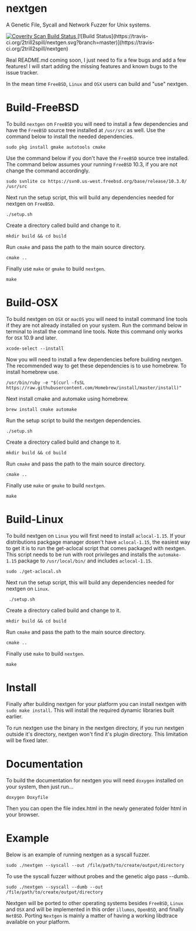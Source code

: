 # nextgen
A Genetic File, Sycall and Network Fuzzer for Unix systems.

<a href="https://scan.coverity.com/projects/2trill2spill-nextgen">
  <img alt="Coverity Scan Build Status"
       src="https://scan.coverity.com/projects/9072/badge.svg"/>
</a>
[![Build Status](https://travis-ci.org/2trill2spill/nextgen.svg?branch=master)](https://travis-ci.org/2trill2spill/nextgen)

Real README.md coming soon, I just need to fix a few bugs and add a few features!
I will start adding the missing features and known bugs to the issue tracker.

In the mean time `FreeBSD`, `Linux` and `OSX` users can build and "use" nextgen.

# Build-FreeBSD
To build `nextgen` on `FreeBSD` you will need to install a few dependencies and have the `FreeBSD` source tree installed at `/usr/src` as well. Use the command below to install the needed dependencies.

    sudo pkg install gmake autotools cmake
    
Use the command below if you don't have the `FreeBSD` source tree installed. The command below assumes your running `FreeBSD` 10.3, if you are not change the command accordingly.

    sudo svnlite co https://svn0.us-west.freebsd.org/base/release/10.3.0/ /usr/src

Next run the setup script, this will build any dependencies needed for nextgen on `FreeBSD`.

    ./setup.sh

Create a directory called build and change to it.

    mkdir build && cd build
    
Run `cmake` and pass the path to the main source directory.

    cmake ..
    
Finally use `make` or `gmake` to build `nextgen`.

    make

# Build-OSX

To build nextgen on `OSX` or `macOS` you will need to install command line tools if they are not already installed on your system. Run the command below in terminal to install the command line tools. Note this command only works for `OSX` 10.9 and later.

    xcode-select --install
    
Now you will need to install a few dependencies before building nextgen. The recommended way to get these dependencies is to use homebrew. To install homebrew use.

    /usr/bin/ruby -e "$(curl -fsSL https://raw.githubusercontent.com/Homebrew/install/master/install)"
    
Next install cmake and automake using homebrew.

    brew install cmake automake
    
Run the setup script to build the nextgen dependencies.

    ./setup.sh

Create a directory called build and change to it.

    mkdir build && cd build
    
Run `cmake` and pass the path to the main source directory.

    cmake ..
    
Finally use `make` or `gmake` to build `nextgen`.

    make

# Build-Linux

To build nextgen on `Linux` you will first need to install `aclocal-1.15`. If your distributions packgage manager dosen't
have `aclocal-1.15`, the easiest way to get it is to run the get-aclocal script that comes packaged with nextgen. This script
needs to be run with root privileges and installs the `automake-1.15` package to `/usr/local/bin/` and includes `aclocal-1.15`.

    sudo ./get-aclocal.sh
    
Next run the setup script, this will build any dependencies needed for nextgen on `Linux`.

     ./setup.sh
     
Create a directory called build and change to it.

    mkdir build && cd build
    
Run `cmake` and pass the path to the main source directory.

    cmake ..
    
Finally use `make` to build `nextgen`.

    make

# Install

Finally after building nextgen for your platform you can install nextgen with `sudo make install`. This will install the required dynamic libraries built earlier.

To run nextgen use the binary in the nextgen directory, if you run nextgen outside it's directory, nextgen won't find it's plugin directory. This limitation will be fixed later.

# Documentation

To build the documentation for nextgen you will need `doxygen` installed on your system, then just run...

    doxygen Doxyfile
    
Then you can open the file index.html in the newly generated folder html in your browser.

# Example
Below is an example of running nextgen as a syscall fuzzer.

`sudo ./nextgen --syscall --out /file/path/to/create/output/directory`

To use the syscall fuzzer without probes and the genetic algo pass --dumb.

`sudo ./nextgen --syscall --dumb --out /file/path/to/create/output/directory`

Nextgen will be ported to other operating systems besides `FreeBSD`, `Linux` and `OSX` and will be implemented in this order `illumos`, `OpenBSD`, and finally `NetBSD`. Porting `Nextgen` is mainly a matter of having a working libdtrace available on your platform. 
